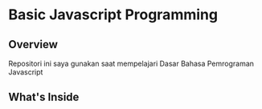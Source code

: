# Basic Javascript Programming

## Overview
Repositori ini saya gunakan saat mempelajari Dasar Bahasa Pemrograman Javascript

## What's Inside

